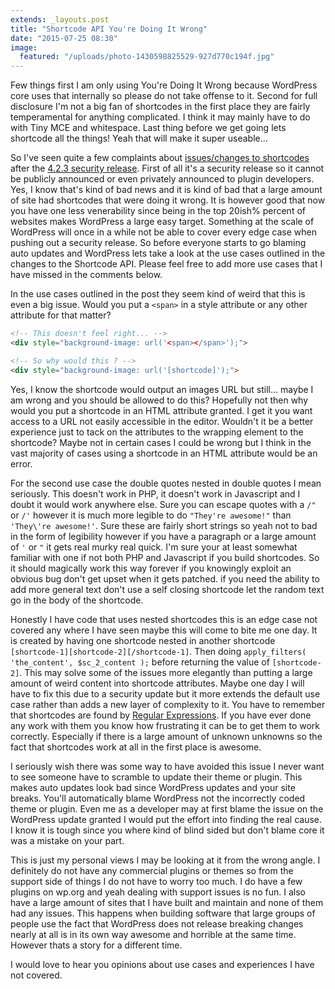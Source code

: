 ```yaml
---
extends: _layouts.post
title: "Shortcode API You're Doing It Wrong"
date: "2015-07-25 08:30"
image:
  featured: "/uploads/photo-1430598825529-927d770c194f.jpg"
---
```

Few things first I am only using You're Doing It Wrong because WordPress core uses that internally so please do not take offense to it. Second for full disclosure I'm not a big fan of shortcodes in the first place they are fairly temperamental for anything complicated. I think it may mainly have to do with Tiny MCE and whitespace. Last thing before we get going lets shortcode all the things! Yeah that will make it super useable...

So I've seen quite a few complaints about [issues/changes to shortcodes](https://make.wordpress.org/core/2015/07/23/changes-to-the-shortcode-api/) after the [4.2.3 security release](https://wordpress.org/news/2015/07/wordpress-4-2-3/). First of all it's a security release so it cannot be publicly announced or even privately announced to plugin developers. Yes, I know that's kind of bad news and it is kind of bad that a large amount of site had shortcodes that were doing it wrong. It is however good that now you have one less venerability since being in the top 20ish% percent of websites makes WordPress a large easy target. Something at the scale of WordPress will once in a while not be able to cover every edge case when pushing out a security release. So before everyone starts to go blaming auto updates and WordPress lets take a look at the use cases outlined in the changes to the Shortcode API. Please feel free to add more use cases that I have missed in the comments below.

In the use cases outlined in the post they seem kind of weird that this is even a big issue. Would you put a `<span>` in  a style attribute or any other attribute for that matter?
```html
<!-- This doesn't feel right... -->
<div style="background-image: url('<span></span>');">

<!-- So why would this ? -->
<div style="background-image: url('[shortcode]');">
```
Yes, I know the shortcode would output an images URL but still... maybe I am wrong and you should be allowed to do this? Hopefully not then why would you put a shortcode in an HTML attribute granted. I get it you want access to a URL not easily accessible in the editor. Wouldn't it be a better experience just to tack on the attributes to the wrapping element to the shortcode? Maybe not in certain cases I could be wrong but I think in the vast majority of cases using a shortcode in an HTML attribute would be an error.

For the second use case the double quotes nested in double quotes I mean seriously. This doesn't work in PHP, it doesn't work in Javascript and I doubt it would work anywhere else. Sure you can escape quotes with a `/"` or `/'` however it is much more legible to do `"They're awesome!"` than `'They\'re awesome!'`. Sure these are fairly short strings so yeah not to bad in the form of legibility however if you have a paragraph or a large amount of `'` or `"` it gets real murky real quick. I'm sure your at least somewhat familiar with one if not both PHP and Javascript if you build shortcodes. So it should magically work this way forever if you knowingly exploit an obvious bug don't get upset when it gets patched. if you need the ability to add more general text don't use a self closing shortcode let the random text go in the body of the shortcode.

Honestly I have code that uses nested shortcodes this is an edge case not covered any where I have seen maybe this will come to bite me one day. It is created by having one shortcode nested in another shortcode `[shortcode-1][shortcode-2][/shortcode-1]`. Then doing `apply_filters( 'the_content', $sc_2_content );` before returning the value of `[shortcode-2]`. This may solve some of the issues more elegantly than putting a large amount of weird content into shortcode attributes. Maybe one day I will have to fix this due to a security update but it more extends the default use case rather than adds a new layer of complexity to it. You have to remember that shortcodes are found by [Regular Expressions](http://www.regular-expressions.info/). If you have ever done any work with them you know how frustrating it can be to get them to work correctly. Especially if there is a large amount of unknown unknowns so the fact that shortcodes work at all in the first place is awesome.


I seriously wish there was some way to have avoided this issue I never want to see someone have to scramble to update their theme or plugin. This makes auto updates look bad since WordPress updates and your site breaks. You'll automatically blame WordPress not the incorrectly coded theme or plugin. Even me as a developer may at first blame the issue on the WordPress update granted I would put the effort into finding the real cause. I know it is tough since you where kind of blind sided but don't blame core it was a mistake on your part.

This is just my personal views I may be looking at it from the wrong angle. I definitely do not have any commercial plugins or themes so from the support side of things I do not have to worry too much. I do have a few plugins on wp.org and yeah dealing with support issues is no fun. I also have a large amount of sites that I have built and maintain and none of them had any issues. This happens when building software that large groups of people use the fact that WordPress does not release breaking changes nearly at all is in its own way awesome and horrible at the same time. However thats a story for a different time.

I would love to hear you opinions about use cases and experiences I have not covered.
